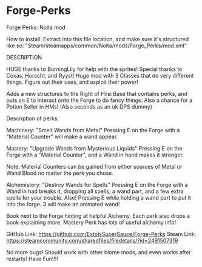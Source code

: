 # Forge-Perks
Forge Perks: Noita mod

How to install: Extract into this file location, and make sure it's structured like so: "Steam/steamapps/common/Noita/mods/Forge_Perks/mod.xml"

DESCRIPTION

HUGE thanks to BurningLily for help with the sprites! Special thanks to Coxas, Horscht, and Ryyst! Huge mod with 3 Classes that do very different things. Figure out their uses, and exploit their power!

Adds a new structures to the Right of Hiisi Base that contains perks, and puts an E to Interact onto the Forge to do fancy things. Also a chance for a Potion Seller in HMs! (Also seconds as an ok DPS dummy)

Description of perks:

Machinery: "Smelt Wands from Metal" Pressing E on the Forge with a "Material Counter" will make a wand appear.

Mastery: "Upgrade Wands from Mysterious Liquids" Pressing E on the Forge with a "Material Counter", and a Wand in hand makes it stronger.

Note: Material Counters can be gained from either sources of Metal or Wand Blood no matter the perk you chose.

Alchemistery: "Destroy Wands for Spells" Pressing E on the Forge with a Wand in had breaks it, dropping all spells, a wand part, and a few extra spells for your trouble. Also! Pressing E while holding a wand part to put it into the forge. 3 will make an animated wand!

Book next to the Forge hinting at helpful Alchemy. Each perk also drops a book explaining more. Mastery Perk has lots of useful alchemy info!

GitHub Link: https://github.com/ExtolsSuperSauce/Forge-Perks Steam Link: https://steamcommunity.com/sharedfiles/filedetails/?id=2491507319

No more bugs! Should work with other biome mods, and even works after restarts! Have Fun!!!!
